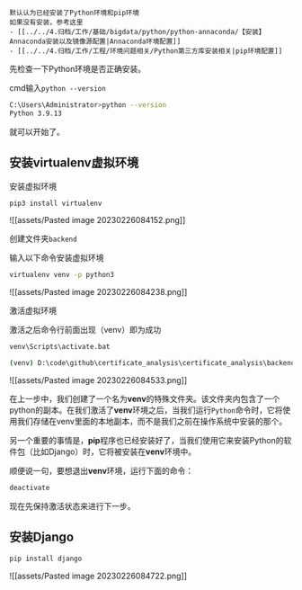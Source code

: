 
```ad-note
默认认为已经安装了Python环境和pip环境
如果没有安装，参考这里
- [[../../4.归档/工作/基础/bigdata/python/python-annaconda/【安装】Annaconda安装以及镜像源配置|Annaconda环境配置]]
- [[../../4.归档/工作/工程/环境问题相关/Python第三方库安装相关|pip环境配置]]
```


先检查一下Python环境是否正确安装。

cmd输入`python --version`

```bash
C:\Users\Administrator>python --version
Python 3.9.13
```

就可以开始了。

## 安装virtualenv虚拟环境

安装虚拟环境

```bash
pip3 install virtualenv
```

![[assets/Pasted image 20230226084152.png]]

创建文件夹`backend`

输入以下命令安装虚拟环境

```bash
virtualenv venv -p python3
```

![[assets/Pasted image 20230226084238.png]]

激活虚拟环境

激活之后命令行前面出现（venv）即为成功

```bash
venv\Scripts\activate.bat

(venv) D:\code\github\certificate_analysis\certificate_analysis\backend>
```

![[assets/Pasted image 20230226084533.png]]

在上一步中，我们创建了一个名为**venv**的特殊文件夹。该文件夹内包含了一个python的副本。在我们激活了**venv**环境之后，当我们运行`Python`命令时，它将使用我们存储在venv里面的本地副本，而不是我们之前在操作系统中安装的那个。

另一个重要的事情是，**pip**程序也已经安装好了，当我们使用它来安装Python的软件包（比如Django）时，它将被安装在**venv**环境中。

顺便说一句，要想退出**venv**环境，运行下面的命令：

```bash
deactivate
```

现在先保持激活状态来进行下一步。

## 安装Django

```bash
pip install django
```

![[assets/Pasted image 20230226084722.png]]

